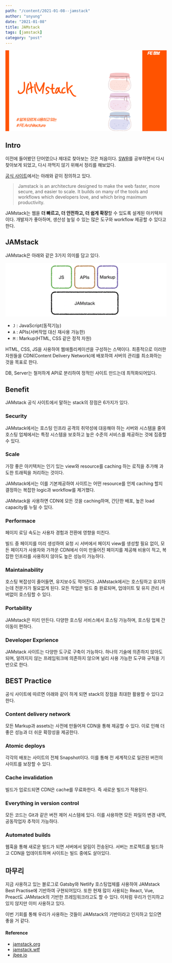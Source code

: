```yaml
---
path: "/content/2021-01-08--jamstack"
author: "snyung"
date: "2021-01-08"
title: JAMstack
tags: [jamstack]
category: "post"
---
```


![jamstack_intro](../../assets/jamstack/JAMstack_intro.png)

## Intro

이전에 들어봤던 단어였으나 제대로 찾아보는 것은 처음이다. [SWR](https://swr.vercel.app/)를 공부하면서 다시 찾아보게 되었고, 다시 까먹지 않기 위해서 정리를 해보았다.

[공식 사이트](https://jamstack.org)에서는 아래와 같이 정의하고 있다.

> Jamstack is an architecture designed to make the web faster, more secure, and easier to scale. It builds on many of the tools and workflows which developers love, and which bring maximum productivity.

JAMstack는 웹을 **더 빠르고, 더 안전하고, 더 쉽게 확장**할 수 있도록 설계된 아키텍처이다. 개발자가 좋아하며, 생산성 높일 수 있는 많은 도구와 workflow 제공할 수 있다고 한다.

## JAMstack

JAMstack은 아래와 같은 3가지 의미를 담고 있다.

![JAMstack](../../assets/jamstack/JAMstack.png)

- `J` : JavaScript(동적기능)
- `A` : APIs(서버작업 대신 재사용 가능한)
- `M` : Markup(HTML, CSS 같은 정적 자원)

HTML, CSS, JS을 사용하여 웹애플리케이션을 구성하는 스택이다. 최종적으로 이러한 자원들을 CDN(Content Delivery Network)에 배포하여 서버의 관리를 최소화하는 것을 목표로 한다.

DB, Server는 철저하게 API로 분리하여 정적인 사이트 만드는데 최적화되어있다.

## Benefit

JAMstack 공식 사이트에서 말하는 stack의 장점은 6가지가 있다.

### Security

JAMstack에서는 호스팅 인프라 공격의 취약성에 대응해야 하는 서버와 시스템을 줄여 호스팅 업체에서는 특정 시스템을 보호하고 높은 수준의 서비스를 제공하는 것에 집중할 수 있다.

### Scale

가장 좋은 아키텍처는 인기 있는 view와 resource를 caching 하는 로직을 추가해 과도한 트래픽을 처리하는 것이다.

JAMstack에서는 이를 기본제공하여 사이트는 어떤 resource를 언제 caching 할지 결정하는 복잡한 logic과 workflow를 제거했다.

JAMstack을 사용하면 CDN에 모든 것을 caching하며, 간단한 배포, 높은 load capacity를 누릴 수 있다.

### Performace

페이지 로딩 속도는 사용자 경험과 전환에 영향을 미친다.

빌드 중 페이지를 미리 생성하여 요청 시 서버에서 페이지 view를 생성할 필요 없이, 모든 페이지가 사용자와 가까운 CDN에서 이미 만들어진 페이지를 제공해 비용이 적고, 복잡한 인프라를 사용하지 않아도 높은 성능이 가능하다.

### Maintainability

호스팅 복잡성이 줄어들면, 유지보수도 적어진다. JAMstack에서는 호스팅하고 유지하는데 전문가가 필요없게 된다. 모든 작업은 빌드 중 완료되며, 업데이트 및 유지 관리 서버없이 호스팅할 수 있다.

### Portability

JAMstack은 미리 만든다. 다양한 호스팅 서비스에서 호스팅 가능하며, 호스팅 업체 간 이동이 편하다.

### Developer Exprience

JAMstack 사이트는 다양한 도구로 구축이 가능하다. 하나의 기술에 의존하지 않아도 되며, 알려지지 않는 프레임워크에 의존하지 않으며 널리 사용 가능한 도구와 규칙을 기반으로 한다.

## BEST Practice

공식 사이트에 따르면 아래와 같이 하게 되면 stack의 장점을 최대한 활용할 수 있다고 한다.

### Content delivery network

모든 Markup과 assets는 사전에 만들어져 CDN을 통해 제공할 수 있다. 이로 인해 더 좋은 성능과 더 쉬운 확장성을 제공한다.

### Atomic deploys

각각의 배포는 사이트의 전체 Snapshot이다. 이를 통해 전 세계적으로 일관된 버전의 사이트를 보장할 수 있다.

### Cache invalidation

빌드가 업로드되면 CDN은 cache를 무료화한다. 즉 새로운 빌드가 적용된다.

### Everything in version control

모든 코드는 Git과 같은 버전 제어 시스템에 있다. 이를 사용하면 모든 파일의 변경 내역, 공동작업자 추적이 가능하다.

### Automated builds

웹훅을 통해 새로운 빌드가 되면 서버에서 알림이 전송된다. 서버는 프로젝트를 빌드하고 CDN을 업데이트하며 사이트는 빌드 중에도 살아있다.

## 마무리

지금 사용하고 있는 블로그로 Gatsby와 Netlify 호스팅업체를 사용하여 JAMstack Best Practise에 기반하여 구현되어있다. 또한 현재 많이 사용되는 React, Vue, Preact도 JAMstack의 기반한 프레임워크라고도 할 수 있다. 이처럼 우리가 인지하고 있지 않지만 이미 사용하고 있다. 

이번 기회를 통해 우리가 사용하는 것들이 JAMstack의 기반이라고 인지하고 있으면 좋을 거 같다.

#### Reference

- [jamstack.org](https://jamstack.org/)
- [jamstack.wtf](https://jamstack.wtf/#what-is-jamstack)
- [jbee.io](https://jbee.io/web/jam-stack/)


